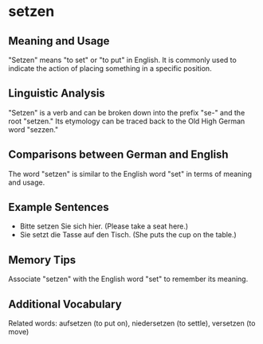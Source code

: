 # setzen
## Meaning and Usage
"Setzen" means "to set" or "to put" in English. It is commonly used to indicate the action of placing something in a specific position.

## Linguistic Analysis
"Setzen" is a verb and can be broken down into the prefix "se-" and the root "setzen." Its etymology can be traced back to the Old High German word "sezzen."

## Comparisons between German and English
The word "setzen" is similar to the English word "set" in terms of meaning and usage.

## Example Sentences
- Bitte setzen Sie sich hier. (Please take a seat here.)
- Sie setzt die Tasse auf den Tisch. (She puts the cup on the table.)

## Memory Tips
Associate "setzen" with the English word "set" to remember its meaning.

## Additional Vocabulary
Related words: aufsetzen (to put on), niedersetzen (to settle), versetzen (to move)
